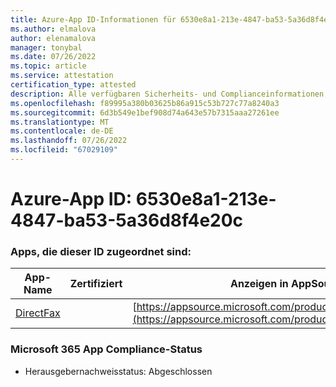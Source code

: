 ```yaml
---
title: Azure-App ID-Informationen für 6530e8a1-213e-4847-ba53-5a36d8f4e20c
ms.author: elmalova
author: elenamalova
manager: tonybal
ms.date: 07/26/2022
ms.topic: article
ms.service: attestation
certification_type: attested
description: Alle verfügbaren Sicherheits- und Complianceinformationen für 6530e8a1-213e-4847-ba53-5a36d8f4e20c.
ms.openlocfilehash: f89995a380b03625b86a915c53b727c77a8240a3
ms.sourcegitcommit: 6d3b549e1bef908d74a643e57b7315aaa27261ee
ms.translationtype: MT
ms.contentlocale: de-DE
ms.lasthandoff: 07/26/2022
ms.locfileid: "67029109"
---
```

# <a name="azure-app-id-6530e8a1-213e-4847-ba53-5a36d8f4e20c"></a>Azure-App ID: 6530e8a1-213e-4847-ba53-5a36d8f4e20c


### <a name="apps-associated-with-this-id"></a>Apps, die dieser ID zugeordnet sind:
| **App-Name** | **Zertifiziert** | **Anzeigen in AppSource** |
|--------------|---------------|-----------------------|
| [DirectFax](../forward/WA200002054.md) |  | [https://appsource.microsoft.com/product/office/WA200002054](https://appsource.microsoft.com/product/office/WA200002054) |

### <a name="microsoft-365-app-compliance-status"></a>Microsoft 365 App Compliance-Status
- Herausgebernachweisstatus: Abgeschlossen
